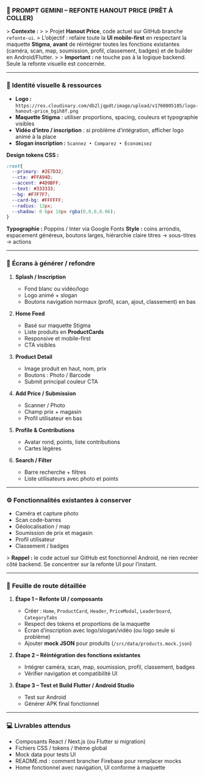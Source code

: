 ### 🧠 **PROMPT GEMINI – REFONTE HANOUT PRICE (PRÊT À COLLER)**

&gt; **Contexte :**
&gt;
&gt; Projet **Hanout Price**, code actuel sur GitHub branche `refonte-ui`.
&gt; L’objectif : refaire toute la **UI mobile-first** en respectant la maquette **Stigma**, **avant** de réintégrer toutes les fonctions existantes (caméra, scan, map, soumission, profil, classement, badges) et de builder en Android/Flutter.
&gt;
&gt; **Important :** ne touche pas à la logique backend. Seule la refonte visuelle est concernée.

---

### 🎨 **Identité visuelle & ressources**

* **Logo :** `https://res.cloudinary.com/db2ljqpdt/image/upload/v1760805185/logo-hanout-price_bgih8f.png`
* **Maquette Stigma** : utiliser proportions, spacing, couleurs et typographie visibles
* **Vidéo d’intro / inscription** : si problème d’intégration, afficher logo animé à la place
* **Slogan inscription :**
  `Scannez • Comparez • Économisez`

**Design tokens CSS :**

```css
:root{
  --primary: #2E7D32;
  --cta: #FFA94D;
  --accent: #4D9BFF;
  --text: #333333;
  --bg: #F7F7F7;
  --card-bg: #FFFFFF;
  --radius: 12px;
  --shadow: 0 6px 18px rgba(0,0,0,0.06);
}
```

**Typographie :** Poppins / Inter via Google Fonts
**Style :** coins arrondis, espacement généreux, boutons larges, hiérarchie claire titres → sous-titres → actions

---

### 📱 **Écrans à générer / refondre**

1. **Splash / Inscription**

   * Fond blanc ou vidéo/logo
   * Logo animé + slogan
   * Boutons navigation normaux (profil, scan, ajout, classement) en bas

2. **Home Feed**

   * Basé sur maquette Stigma
   * Liste produits en **ProductCards**
   * Responsive et mobile-first
   * CTA visibles

3. **Product Detail**

   * Image produit en haut, nom, prix
   * Boutons : Photo / Barcode
   * Submit principal couleur CTA

4. **Add Price / Submission**

   * Scanner / Photo
   * Champ prix + magasin
   * Profil utilisateur en bas

5. **Profile & Contributions**

   * Avatar rond, points, liste contributions
   * Cartes légères

6. **Search / Filter**

   * Barre recherche + filtres
   * Liste utilisateurs avec photo et points

---

### ⚙️ **Fonctionnalités existantes à conserver**

* Caméra et capture photo
* Scan code-barres
* Géolocalisation / map
* Soumission de prix et magasin
* Profil utilisateur
* Classement / badges

&gt; **Rappel :** le code actuel sur GitHub est fonctionnel Android, ne rien recréer côté backend. Se concentrer sur la refonte UI pour l’instant.

---

### 🚀 **Feuille de route détaillée**

1. **Étape 1 – Refonte UI / composants**

   * Créer : `Home`, `ProductCard`, `Header`, `PriceModal`, `Leaderboard`, `CategoryTabs`
   * Respect des tokens et proportions de la maquette
   * Écran d’inscription avec logo/slogan/vidéo (ou logo seule si problème)
   * Ajouter **mock JSON** pour produits (`/src/data/products.mock.json`)

2. **Étape 2 – Réintégration des fonctions existantes**

   * Intégrer caméra, scan, map, soumission, profil, classement, badges
   * Vérifier navigation et compatibilité UI

3. **Étape 3 – Test et Build Flutter / Android Studio**

   * Test sur Android
   * Générer APK final fonctionnel

---

### 💻 **Livrables attendus**

* Composants React / Next.js (ou Flutter si migration)
* Fichiers CSS / tokens / thème global
* Mock data pour tests UI
* README.md : comment brancher Firebase pour remplacer mocks
* Home fonctionnel avec navigation, UI conforme à maquette

